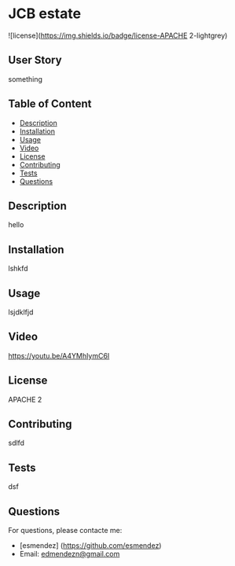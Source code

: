 # JCB estate

  ![license](https://img.shields.io/badge/license-APACHE 2-lightgrey)  

  ## User Story
  something 
  
  ## Table of Content
  
  * [Description](#description)
  * [Installation](#installation)
  * [Usage](#usage)
  * [Video](#video)
  * [License](#license)
  * [Contributing](#contributing)
  * [Tests](#tests)
  * [Questions](#questions)
  
  ## Description
  hello
  
  ## Installation
  lshkfd
  
  ## Usage 
  lsjdklfjd

  ## Video
  <https://youtu.be/A4YMhIymC6I>
  
  ## License
  APACHE 2
  
  ## Contributing
  sdlfd
  
  ## Tests
  dsf
  
  ## Questions
  For questions, please contacte me:
  * [esmendez] (https://github.com/esmendez)
  * Email: edmendezn@gmail.com
  